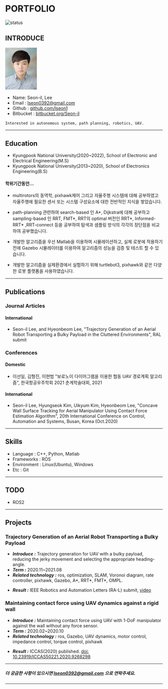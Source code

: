 # PORTFOLIO
![status](https://img.shields.io/badge/looking_for_job-yellowgreen.svg)
 
## INTRODUCE
<img src = "./project/picture.jpeg" width="20%">

- Name: Seon-il, Lee
- Email : lseon0392@gmail.com
- Github : [github.com/lseon1](https://github.com/lseon1)
- Bitbucket : [bitbucket.org/Seon-il](https://bitbucket.org/Seon-il)

```
Interested in autonomous system, path planning, robotics, UAV.
```
---
## Education
-   Kyungpook National University(2020~2022), School of Electronic and Electrical Engineering(M.S)
-   Kyungpook National University(2013~2020), School of Electronics Engineering(B.S)

#### 학위기간동안...

- multirotors의 동역학, pixhawk제어 그리고 자율주행 시스템에 대해 공부하였고 자율주행에 필요한 센서 또는 시스템 구성요소에 대한 전반적인 지식을 쌓았습니다. 

- path-planning 관련하여 search-based 인 A*, Dijkstra에 대해 공부하고 sampling-based 인 RRT, FMT*, RRT의 optimal 버전인 RRT*, Informed-RRT* ,RRT-connect 등을 공부하여 탐색과 샘플링 방식의 각각의 장단점을 비교하여 공부했습니다. 

- 개발한 알고리즘을 우선 Matlab을 이용하여 시뮬레이션하고, 실제 로봇에 적용하기전에 Gazebo 시뮬레이터를 이용하여 알고리즘의 성능을 검증 및 테스트 할 수 있습니다.

- 개발한 알고리즘을 실제환경에서 실험하기 위해 turtlebot3, pixhawk와 같은 다양한 로봇 플랫폼을 사용하였습니다.

---
## Publications
### Journal Articles
#### International
- Seon-il Lee, and Hyeonbeom Lee, "Trajectory Generation of an Aerial Robot Transporting a Bulky Payload in the Cluttered Environments", RAL submit
### Conferences
#### Domestic
- 이선일, 김형진, 이현범 "보로노이 다이어그램을 이용한 협동 UAV 경로계획 알고리즘", 한국항공우주학회 2021 춘계학술대회, 2021
#### International
- Seon-il Lee, Hyungseok Kim, Uikyum Kim, Hyeonbeom Lee, "Concave Wall Surface Tracking for Aerial Manipulator Using Contact Force Estimation Algorithm", 20th International Conference on Control, Automation and Systems, Busan, Korea (Oct.2020)

---

## Skills
-   Language : C++, Python, Matlab
-   Frameworks : ROS
- Environment : Linux(Ubuntu), Windows
-  Etc : Git


---
## TODO
-   ROS2
  
---
## Projects
<!-- <img src = "./projects/2021_autonomous_exploration/images/1.jpg" width="60%"> -->

### Trajectory Generation of an Aerial Robot Transporting a Bulky Payload
-   ***Introduce :*** Trajectory generation for UAV with a bulky payload, reducing the jerky movement and selecting the appropriate heading-angle.
-   ***Term :*** 2020.11~2021.08
-   ***Related technology :*** ros, optimization, SLAM, Voronoi diagram, rate controller, pixhawk, Gazebo, A*, RRT*, FMT*, OMPL.
<!-- -   ***more detatils*** :  [bitbucket.org/Seon-il/ros_path_with_voronoi_circle](https://bitbucket.org/Seon-il/ros_path_with_voronoi_circle) -->
-   ***Result :*** IEEE Robotics and Automation Letters (RA-L) submit, [video](https://youtu.be/J5v3ZiBAD50)
### Maintaining contact force using UAV dynamics against a rigid wall
- ***Introduce :*** Maintaining contact force using UAV with 1-DoF manipulator against the wall without any force sensor.
- ***Term :*** 2020.02~2020.10
- ***Related technology :*** ros, Gazebo, UAV dynamics, motor control, impedance control, torque control, pixhawk
<!-- -   ***more detatils*** :  [bitbucket.org/Seon-il/contact_force](https://bitbucket.org/Seon-il/contact_force/) -->
- ***Result :*** ICCAS(2020) published.   [doi: 10.23919/ICCAS50221.2020.9268298](https://ieeexplore.ieee.org/abstract/document/9268298)








---
##### 더 궁금한 사항이 있으시면 lseon0392@gmail.com 으로 연락주세요.
##### 
---